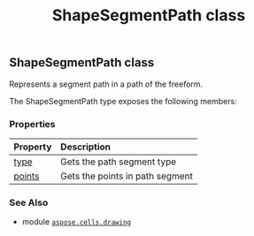 ﻿---
title: ShapeSegmentPath class
second_title: Aspose.Cells for Python via .NET API References
description: 
type: docs
weight: 610
url: /aspose.cells.drawing/shapesegmentpath/
is_root: false
---

## ShapeSegmentPath class

Represents a segment path in a path of the freeform.



The ShapeSegmentPath type exposes the following members:

### Properties
| Property | Description |
| :- | :- |
| [type](/cells/python-net/aspose.cells.drawing/shapesegmentpath/type) | Gets the path segment type |
| [points](/cells/python-net/aspose.cells.drawing/shapesegmentpath/points) | Gets the points in path segment |



### See Also
* module [`aspose.cells.drawing`](..)
